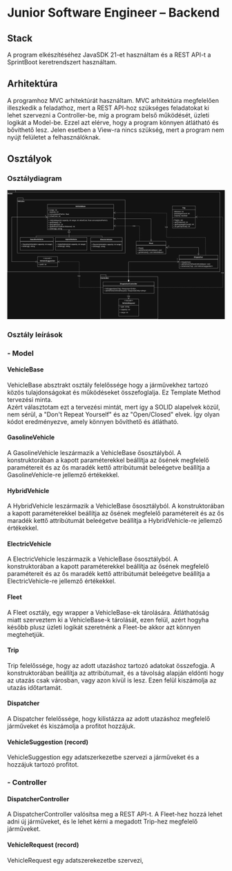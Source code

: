 # Junior Software Engineer – Backend

## Stack
A program elkészítéséhez JavaSDK 21-et használtam és a REST API-t a SprintBoot keretrendszert használtam.

## Arhitektúra
A programhoz MVC arhitektúrát használtam. MVC arhitektúra megfelelően illeszkedik a feladathoz, mert a REST API-hoz
szükséges feladatokat ki lehet szervezni a Controller-be, míg a program belső működését, üzleti logikát a Model-be. Ezzel azt elérve,
hogy a program könnyen átlátható és bővíthető lesz. Jelen esetben a View-ra nincs szükség, mert a program nem nyújt felületet
a felhasználóknak.

## Osztályok
### Osztálydiagram
<img src="ClassDiagram.svg" alt="ClassDiagram" width="auto" height="auto">

### Osztály leírások
### - Model
#### VehicleBase
VehicleBase absztrakt osztály felelőssége hogy a járművekhez tartozó közös tulajdonságokat és működéseket összefoglalja.
Ez Template Method tervezési minta.<br>
Azért választotam ezt a tervezési mintát, mert így a SOLID alapelvek közül, nem sérül, a
"Don't Repeat Yourself" és az "Open/Closed" elvek. Így olyan kódot eredményezve, amely könnyen bővíthető és átlátható.<br>
#### GasolineVehicle
A GasolineVehicle leszármazik a VehicleBase ősosztályból. A konstruktorában a kapott paraméterekkel beállítja az ősének
megfelelő paramétereit és az ős maradék kettő attribútumát beleégetve beállítja a GasolineVehicle-re jellemző értékekkel.
#### HybridVehicle
A HybridVehicle leszármazik a VehicleBase ősosztályból. A konstruktorában a kapott paraméterekkel beállítja az ősének
megfelelő paramétereit és az ős maradék kettő attribútumát beleégetve beállítja a HybridVehicle-re jellemző értékekkel.
#### ElectricVehicle
A ElectricVehicle leszármazik a VehicleBase ősosztályból. A konstruktorában a kapott paraméterekkel beállítja az ősének
megfelelő paramétereit és az ős maradék kettő attribútumát beleégetve beállítja a ElectricVehicle-re jellemző értékekkel.

#### Fleet
A Fleet osztály, egy wrapper a VehicleBase-ek tárolására. Átláthatóság miatt szerveztem ki a VehicleBase-k tárolását, 
ezen felül, azért hogyha később plusz üzleti logikát szeretnénk a Fleet-be akkor azt könnyen megtehetjük.

#### Trip
Trip felelőssége, hogy az adott utazáshoz tartozó adatokat összefogja. A konstruktorában beállítja az attribútumait, és
a távolság alapján eldönti hogy az utazás csak városban, vagy azon kívül is lesz.
Ezen felül kiszámolja az utazás időtartamát.

#### Dispatcher
A Dispatcher felelőssége, hogy kilistázza az adott utazáshoz megfelelő járműveket és kiszámolja a profitot hozzájuk.

#### VehicleSuggestion (record)
VehicleSuggestion egy adatszerkezetbe szervezi a járműveket és a hozzájuk tartozó profitot.

### - Controller

#### DispatcherController
A DispatcherController valósítsa meg a REST API-t. A Fleet-hez hozzá lehet adni új járműveket, és
le lehet kérni a megadott Trip-hez megfelelő járműveket.

#### VehicleRequest (record)
VehicleRequest egy adatszerekezetbe szervezi,